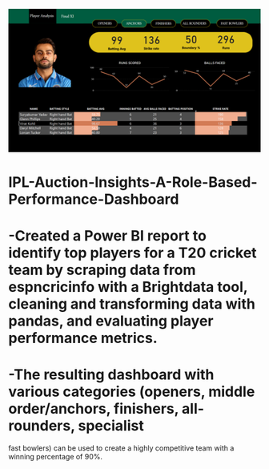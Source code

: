 ![IPL Auction Dashboard](Cricket_Analysis.png)


# IPL-Auction-Insights-A-Role-Based-Performance-Dashboard
# -Created a Power BI report to identify top players for a T20 cricket team by scraping data from espncricinfo with a Brightdata tool, cleaning and transforming data with pandas, and evaluating player performance metrics.
# -The resulting dashboard with various categories (openers, middle order/anchors, finishers, all-rounders, specialist
fast bowlers) can be used to create a highly competitive team with a winning percentage of 90%.
